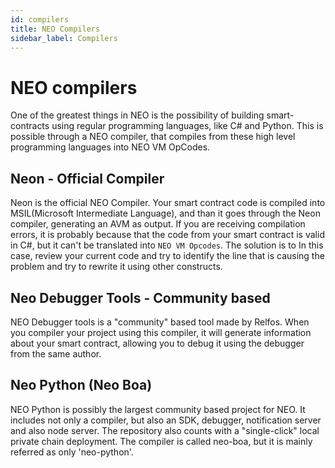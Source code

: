 ```yaml
---
id: compilers
title: NEO Compilers
sidebar_label: Compilers
---
```


# NEO compilers
One of the greatest things in NEO is the possibility of building smart-contracts using regular programming languages, like C# and Python.
This is possible through a NEO compiler, that compiles from these high level programming languages into NEO VM OpCodes.

## Neon - Official Compiler
Neon is the official NEO Compiler. Your smart contract code is compiled into MSIL\(Microsoft Intermediate Language\), and than it goes through the Neon compiler, generating an AVM as output.
If you are receiving compilation errors, it is probably because that the code from your smart contract is valid in C#, but it can't be translated into `NEO VM Opcodes`.
The solution is to In this case, review your current code and try to identify the line that is causing the problem and try to rewrite it using other constructs.

## Neo Debugger Tools - Community based
NEO Debugger tools is a "community" based tool made by Relfos. When you compiler your project using this compiler, it will generate information about your smart contract, allowing you to debug it using the debugger from the same author.

## Neo Python \(Neo Boa\)
NEO Python is possibly the largest community based project for NEO. It includes not only a compiler, but also an SDK, debugger, notification server and also node server. The repository also counts with a "single-click" local private chain deployment.
The compiler is called neo-boa, but it is mainly referred as only 'neo-python'.
